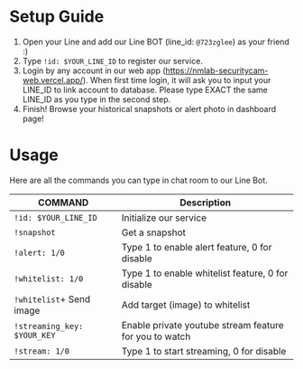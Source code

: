 # Setup Guide

1. Open your Line and add our Line BOT (line_id: `@723zglee`) as your friend :) 
2. Type `!id: $YOUR_LINE_ID` to register our service.
3. Login by any account in our web app (https://nmlab-securitycam-web.vercel.app/). When first time login, it will ask you to input your LINE_ID to link account to database. Please type EXACT the same LINE_ID as you type in the second step.
4. Finish! Browse your historical snapshots or alert photo in dashboard page!

# Usage

Here are all the commands you can type in chat room to our Line Bot.

| COMMAND                        | Description                                       | 
| ------------------------------ | ------------------------------------------------- | 
| `!id: $YOUR_LINE_ID`           | Initialize our service                            | 
| `!snapshot`                    | Get a snapshot                                    | 
| `!alert: 1/0`               | Type 1 to enable alert feature, 0 for disable        | 
| `!whitelist: 1/0`           | Type 1 to enable whitelist feature, 0 for disable    | 
| `!whitelist`+ Send image     | Add target (image) to whitelist                     | 
| `!streaming_key: $YOUR_KEY` | Enable private youtube stream feature for you to watch                    |
| `!stream: 1/0`      | Type 1 to start streaming, 0 for disable | 
